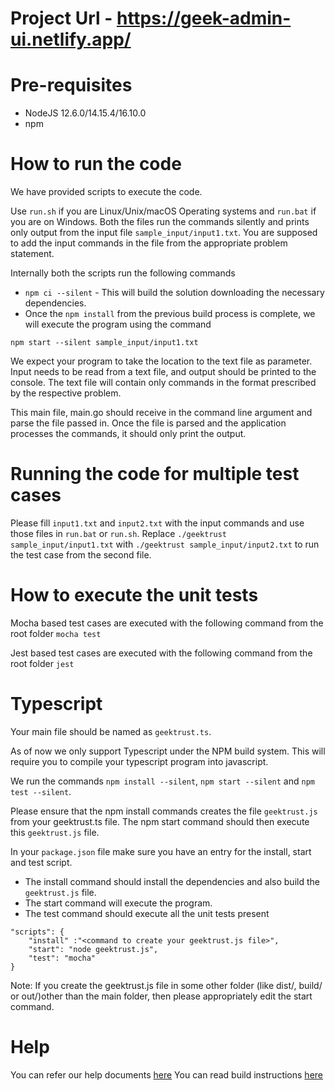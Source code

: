 # Project Url - https://geek-admin-ui.netlify.app/

# Pre-requisites
* NodeJS 12.6.0/14.15.4/16.10.0
* npm

# How to run the code

We have provided scripts to execute the code. 

Use `run.sh` if you are Linux/Unix/macOS Operating systems and `run.bat` if you are on Windows.  Both the files run the commands silently and prints only output from the input file `sample_input/input1.txt`. You are supposed to add the input commands in the file from the appropriate problem statement. 

Internally both the scripts run the following commands 

 * `npm ci --silent` - This will build the solution downloading the necessary dependencies.
 * Once the `npm install` from the previous build process is complete, we will execute the program using the command

`npm start --silent sample_input/input1.txt`

We expect your program to take the location to the text file as parameter. Input needs to be read from a text file, and output should be printed to the console. The text file will contain only commands in the format prescribed by the respective problem.

This main file, main.go should receive in the command line argument and parse the file passed in. Once the file is parsed and the application processes the commands, it should only print the output.

 # Running the code for multiple test cases

 Please fill `input1.txt` and `input2.txt` with the input commands and use those files in `run.bat` or `run.sh`. Replace `./geektrust sample_input/input1.txt` with `./geektrust sample_input/input2.txt` to run the test case from the second file. 

 # How to execute the unit tests

 Mocha based test cases are executed with the following command from the root folder
`mocha test`

Jest based test cases are executed with the following command from the root folder
`jest`

# Typescript

Your main file should be named as `geektrust.ts`.

As of now we only support Typescript under the NPM build system. This will require you to compile your typescript program into javascript.

We run the commands `npm install --silent`, `npm start --silent` and `npm test --silent`.

Please ensure that the npm install commands creates the file `geektrust.js` from your geektrust.ts file. The npm start command should then execute this `geektrust.js` file.

In your `package.json` file make sure you have an entry for the install, start and test script.

* The install command should install the dependencies and also build the `geektrust.js` file.
* The start command will execute the program.
* The test command should execute all the unit tests present

```
"scripts": {
    "install" :"<command to create your geektrust.js file>",
    "start": "node geektrust.js",
    "test": "mocha"
}
```

Note: If you create the geektrust.js file in some other folder (like dist/, build/ or out/)other than the main folder, then please appropriately edit the start command.

# Help

You can refer our help documents [here](https://help.geektrust.com)
You can read build instructions [here](https://github.com/geektrust/coding-problem-artefacts/tree/master/NodeJS)
